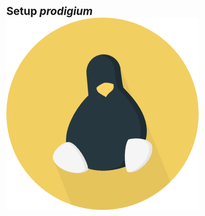 # Setup *prodigium* ![prodigium! image](https://github.com/atheistd/atheistd.github.io/raw/master/assets/prodigium/prodigium.png)
